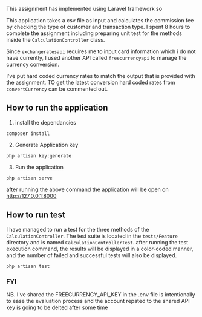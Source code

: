 This assignment has implemented using Laravel framework so

This application takes a csv file as input and calculates the commission fee by checking the type of customer and transaction type. I spent 8 hours to complete the assignment including preparing unit test for the methods inside the ``CalculationController`` class.

Since ``exchangeratesapi`` requires me to input card information which i do not have currently, I used another API called ``freecurrencyapi`` to manage the currency conversion.

I've put hard coded currency rates to match the output that is provided with the assignment. TO get the latest conversion hard coded rates from ``convertCurrency``  can be commented out.

## How to run the application

1. install the dependancies

``composer install``

2. Generate Application key

``php artisan key:generate``

3. Run the application

``php artisan serve``

after running the above command the application will be open on http://127.0.0.1:8000

## How to run test

I have managed to run a test for the three methods of the ``CalculationController``. The test suite is located in the ``tests/Feature`` directory and is named ``CalculationControllerTest``. after running the test execution command, the results will be displayed in a color-coded manner, and the number of failed and successful tests will also be displayed.

 `` php artisan test ``

> 
### FYI 

NB. I've shared the FREECURRENCY_API_KEY in the .env file is intentionally to ease the evaluation process and the account repated to the shared API key is going to be delted after some time 

